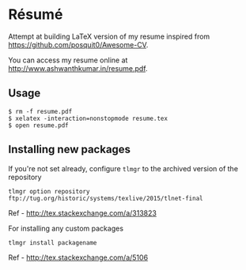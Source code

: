 # Résumé
Attempt at building LaTeX version of my resume inspired from https://github.com/posquit0/Awesome-CV.

You can access my resume online at http://www.ashwanthkumar.in/resume.pdf. 

## Usage
```
$ rm -f resume.pdf
$ xelatex -interaction=nonstopmode resume.tex
$ open resume.pdf
```

## Installing new packages
If you're not set already, configure `tlmgr` to the archived version of the repository
```
tlmgr option repository ftp://tug.org/historic/systems/texlive/2015/tlnet-final
```
Ref - http://tex.stackexchange.com/a/313823

For installing any custom packages
```
tlmgr install packagename
```
Ref - http://tex.stackexchange.com/a/5106
